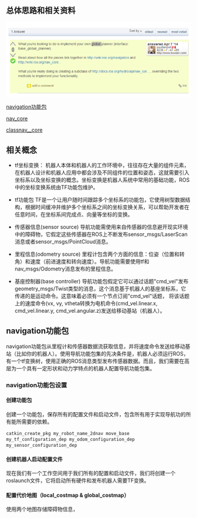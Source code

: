 ## 总体思路和相关资料

![title](https://raw.githubusercontent.com/XQLong/Image-Hosting/master/gitnote/2019/12/16/test-1576458333574.png)

[navigation功能包](http://wiki.ros.org/navigation)

[nav_core](http://wiki.ros.org/nav_core)

[classnav__core](http://docs.ros.org/hydro/api/nav_core/html/classnav__core_1_1BaseGlobalPlanner.html)

## 相关概念

- tf坐标变换：
机器人本体和机器人的工作环境中，往往存在大量的组件元素，在机器人设计和机器人应用中都会涉及不同组件的位置和姿态，这就需要引入坐标系以及坐标变换的概念。坐标变换是机器人系统中常用的基础功能，ROS中的坐标变换系统由TF功能包维护。

- tf功能包
TF是一个让用户随时间跟踪多个坐标系的功能包，它使用树型数据结构，根据时间缓冲并维护多个坐标系之间的坐标变换关系，可以帮助开发者在任意时间，在坐标系间完成点、向量等坐标的变换。

- 传感器信息(sensor source)
导航功能需使用来自传感器的信息避开现实环境中的障碍物，它假定这些传感器在ROS上不断发布sensor_msgs/LaserScan消息或者sensor_msgs/PointCloud消息。

- 里程信息(odometry source)
里程计包含两个方面的信息：位姿（位置和转角）和速度（前进速度和转向速度）。导航功能需要使用tf和nav_msgs/Odometry消息发布的里程信息。

- 基座控制器(base controller)
导航功能包假定它可以通过话题"cmd_vel"发布geometry_msgs/Twist类型的消息，这个消息基于机器人的基座坐标系，它传递的是运动命令。这意味着必须有一个节点订阅"cmd_vel"话题， 将该话题上的速度命令(vx, vy, vtheta转换为电机命令(cmd_vel.linear.x, cmd_vel.linear.y, cmd_vel.angular.z)发送给移动基站（机器人）。



## navigation功能包

navigation功能包从里程计和传感器数据流获取信息，并将速度命令发送给移动基站（比如你的机器人）。使用导航功能包集的先决条件是，机器人必须运行ROS，有一个tf变换树，使用正确的ROS消息类型发布传感器数据。而且，我们需要在高层为一个具有一定形状和动力学特点的机器人配置导航功能包集。

### navigation功能包设置

#### 创建功能包

创建一个功能包，保存所有的配置文件和启动文件，包含所有用于实现导航功的所有能所需要的依赖。

```
catkin_create_pkg my_robot_name_2dnav move_base my_tf_configuration_dep my_odom_configuration_dep my_sensor_configuration_dep
```

#### 创建机器人启动配置文件

现在我们有一个工作空间用于我们所有的配置和启动文件，我们将创建一个roslaunch文件，它将启动所有硬件和发布机器人需要TF变换。

#### 配置代价地图（local_costmap & global_costmap）

使用两个地图存储障碍物信息，


